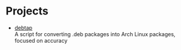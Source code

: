 # Projects

- [debtap](https://github.com/helixarch/debtap)
  <br/>A script for converting .deb packages into Arch Linux packages, focused on accuracy
